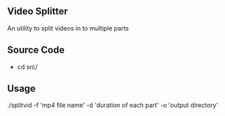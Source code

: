 ## Video Splitter

An utility to split videos in to multiple parts 


## Source Code
 
   - cd src/

## Usage

   ./splitvid -f 'mp4 file name' -d 'duration of each part' -o 'output directory'


